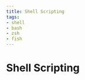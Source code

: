 ```yaml
---
title: Shell Scripting
tags:
- shell
- bash
- zsh
- fish
---
```


# Shell Scripting

<TagLinks />


<Procons>
  <template v-slot:pro>
    <h3>Fish Shell</h3>
    <ol>
      <li>Abbreviations are automatically evaluated</li>
      <li>Syntax highlighting, colouring and auto spacing</li>
    </ol>
  </template>

  <template v-slot:con>
    <h3>ZSH Shell</h3>
    <ol>
      <li>cons</li>
    </ol>

  </template>
</Procons>


<Footer />
